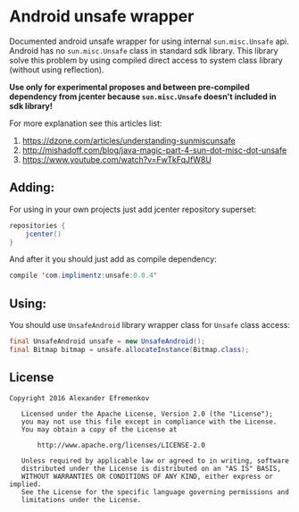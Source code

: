 Android unsafe wrapper
======================

Documented android unsafe wrapper for using internal `sun.misc.Unsafe` api.
Android has no `sun.misc.Unsafe` class in standard sdk library.
This library solve this problem by using compiled direct access to system class library (without using reflection).

**Use only for experimental proposes and between pre-compiled dependency from jcenter because `sun.misc.Unsafe` doesn't included in sdk library!**

For more explanation see this articles list:

1. https://dzone.com/articles/understanding-sunmiscunsafe
2. http://mishadoff.com/blog/java-magic-part-4-sun-dot-misc-dot-unsafe
3. https://www.youtube.com/watch?v=FwTkFqJfW8U

Adding:
------------------
For using in your own projects just add jcenter repository superset:

```java
repositories {
    jcenter()
}
```
And after it you should just add as compile dependency:

```java
compile 'com.implimentz:unsafe:0.0.4'
```

Using:
-----------------

You should use `UnsafeAndroid` library wrapper class for `Unsafe` class access:

```java
final UnsafeAndroid unsafe = new UnsafeAndroid();
final Bitmap bitmap = unsafe.allocateInstance(Bitmap.class);
```

## License
```
Copyright 2016 Alexander Efremenkov

   Licensed under the Apache License, Version 2.0 (the "License");
   you may not use this file except in compliance with the License.
   You may obtain a copy of the License at

       http://www.apache.org/licenses/LICENSE-2.0

   Unless required by applicable law or agreed to in writing, software
   distributed under the License is distributed on an "AS IS" BASIS,
   WITHOUT WARRANTIES OR CONDITIONS OF ANY KIND, either express or implied.
   See the License for the specific language governing permissions and
   limitations under the License.
```
